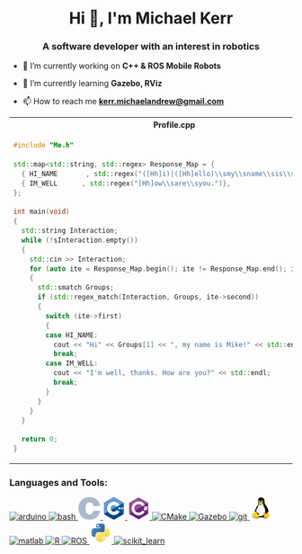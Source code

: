 <h1 align="center">Hi 👋, I'm Michael Kerr</h1>
<h3 align="center">A software developer with an interest in robotics</h3>

- 🔭 I’m currently working on **C++ & ROS Mobile Robots**

- 🌱 I’m currently learning **Gazebo, RViz**

- 📫 How to reach me **kerr.michaelandrew@gmail.com**

<table>
<tr>
<th>Profile.cpp</th>
<th>Profile.h</th>
</tr>
<tr>
<td>

```cpp
#include "Me.h"

std::map<std::string, std::regex> Response_Map = {
  { HI_NAME       , std::regex("([Hh]i)|([Hh]ello)\\smy\\sname\\sis\\s(.+)")  },
  { IM_WELL      , std::regex("[Hh]ow\\sare\\syou.")},
};

int main(void)
{
  std::string Interaction;
  while (!sInteraction.empty())
  {
    std::cin >> Interaction;
    for (auto ite = Response_Map.begin(); ite != Response_Map.end(); ite++)
    {
      std::smatch Groups;
      if (std::regex_match(Interaction, Groups, ite->second))
      {
        switch (ite->first)
        {
        case HI_NAME:
          cout << "Hi" << Groups[1] << ", my name is Mike!" << std::endl;
          break;
        case IM_WELL:
          cout << "I'm well, thanks. How are you?" << std::endl;
          break;
        }
      }
    }
  }

  return 0;
}
```
</td>
<td>

```cpp
#include <Life.h>

enum class RESPONSES
{
  HI_NAME,
  IM_GREAT,
  HOW_ARE_YOU
};

class Mikerrageous : private cLife
{
private:
  std::vector<std::string> Secrets;
  std::vector<uint32_t> Passwords;    
  
protected:
  std::vector<unsigned int> PhoneNumber;

public:
  static void Email(std::string);
 
  Mikerrageous() { Birth(); };
  ~Mikerrageous() { Death(); };
};
```

</td>
</tr>
</table>

<h3 align="left">Languages and Tools:</h3>
<p align="left"> 
  <a href="https://www.arduino.cc/" target="_blank"> <img src="https://cdn.worldvectorlogo.com/logos/arduino-1.svg" alt="arduino" width="40" height="40"/> </a> 
  <a href="https://www.gnu.org/software/bash/" target="_blank"> <img src="https://upload.wikimedia.org/wikipedia/commons/4/4b/Bash_Logo_Colored.svg" alt="bash" width="40" height="40"/> </a> 
  <a href="https://www.cprogramming.com/" target="_blank"> <img src="https://raw.githubusercontent.com/devicons/devicon/master/icons/c/c-original.svg" alt="C" width="40" height="40"/> </a> 
  <a href="https://www.w3schools.com/cpp/" target="_blank"> <img src="https://raw.githubusercontent.com/devicons/devicon/master/icons/cplusplus/cplusplus-original.svg" alt="Cplusplus" width="40" height="40"/> </a> 
  <a href="https://www.w3schools.com/cs/" target="_blank"> <img src="https://raw.githubusercontent.com/devicons/devicon/master/icons/csharp/csharp-original.svg" alt="Csharp" width="40" height="40"/> </a> 
  <a href="https://cmake.org/" target="_blank"> <img src="https://upload.wikimedia.org/wikipedia/commons/1/13/Cmake.svg" alt="CMake" width="40" height="40"/> </a> 
  <a href="http://gazebosim.org/" target="_blank"> <img src="http://gazebosim.org/assets/logos/gazebo_icon_pos-76b768ca51b0c24a5e5ddeb5a844baf3a3efc83e42affae355ed6ce9326707e4.svg" alt="Gazebo" width="40" height="40"/> </a> 
  <a href="https://git-scm.com/" target="_blank"> <img src="https://www.vectorlogo.zone/logos/git-scm/git-scm-icon.svg" alt="git" width="40" height="40"/> </a> 
  <a href="https://www.linux.org/" target="_blank"> <img src="https://raw.githubusercontent.com/devicons/devicon/master/icons/linux/linux-original.svg" alt="linux" width="40" height="40"/> </a> 
  <a href="https://www.mathworks.com/" target="_blank"> <img src="https://upload.wikimedia.org/wikipedia/commons/2/21/Matlab_Logo.png" alt="matlab" width="40" height="40"/> </a>  
  <a href="https://www.r-project.org/" target="_blank"> <img src="https://www.vectorlogo.zone/logos/r-project/r-project-icon.svg" alt="R" width="40" height="40"/> </a> 
  <a href="https://www.ros.org/" target="_blank"> <img src="https://upload.wikimedia.org/wikipedia/commons/1/15/Robot_Operating_System_logo.svg" alt="ROS" width="40" height="40"/> </a> 
  <a href="https://www.python.org" target="_blank"> <img src="https://raw.githubusercontent.com/devicons/devicon/master/icons/python/python-original.svg" alt="python" width="40" height="40"/> </a> 
  <a href="https://scikit-learn.org/" target="_blank"> <img src="https://upload.wikimedia.org/wikipedia/commons/0/05/Scikit_learn_logo_small.svg" alt="scikit_learn" width="40" height="40"/> </a>
</p>
